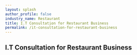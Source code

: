 ```yaml
---
layout: splash 
author_profile: false 
industry_name: Restaurant
title: I.T Consultation for Restaurant Business
permalink: /it-consultation-for-restaurant-business
---
```


## I.T Consultation for Restaurant Business
